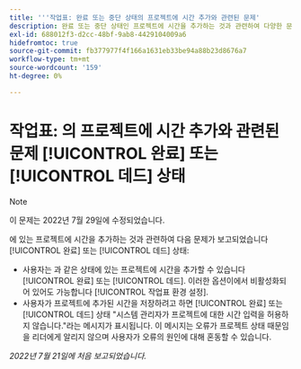 ```yaml
---
title: '''작업표: 완료 또는 중단 상태의 프로젝트에 시간 추가와 관련된 문제'
description: 완료 또는 중단 상태인 프로젝트에 시간을 추가하는 것과 관련하여 다양한 문제가 보고되었습니다.
exl-id: 688012f3-d2cc-48bf-9ab8-4429104009a6
hidefromtoc: true
source-git-commit: fb377977f4f166a1631eb33be94a88b23d8676a7
workflow-type: tm+mt
source-wordcount: '159'
ht-degree: 0%

---
```


# 작업표: 의 프로젝트에 시간 추가와 관련된 문제 [!UICONTROL 완료] 또는 [!UICONTROL 데드] 상태

>[!NOTE]
>
>이 문제는 2022년 7월 29일에 수정되었습니다.

에 있는 프로젝트에 시간을 추가하는 것과 관련하여 다음 문제가 보고되었습니다 [!UICONTROL 완료] 또는 [!UICONTROL 데드] 상태:

* 사용자는 과 같은 상태에 있는 프로젝트에 시간을 추가할 수 있습니다 [!UICONTROL 완료] 또는 [!UICONTROL 데드]. 이러한 옵션이에서 비활성화되어 있어도 가능합니다 [!UICONTROL 작업표 환경 설정].
* 사용자가 프로젝트에 추가된 시간을 저장하려고 하면 [!UICONTROL 완료] 또는 [!UICONTROL 데드] 상태 &quot;시스템 관리자가 프로젝트에 대한 시간 입력을 허용하지 않습니다.&quot;라는 메시지가 표시됩니다. 이 메시지는 오류가 프로젝트 상태 때문임을 리더에게 알리지 않으며 사용자가 오류의 원인에 대해 혼동할 수 있습니다.

_2022년 7월 21일에 처음 보고되었습니다._
